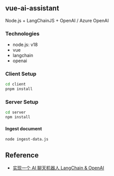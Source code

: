 ## vue-ai-assistant

Node.js + LangChainJS + OpenAI / Azure OpenAI

### Technologies

- node.js: v18
- vue
- langchain
- openai

### Client Setup

```bash
cd client
pnpm install
```

### Server Setup

```bash
cd server
npm install
```

#### Ingest document

```bash
node ingest-data.js
```

## Reference

- [实现一个 AI 聊天机器人 LangChain & OpenAI](https://youtu.be/u3yn4UiL6-s)
